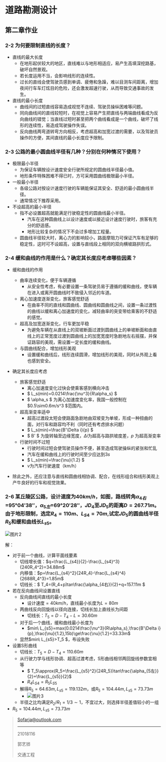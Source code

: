 # **道路勘测设计**

## 第二章作业

### 2-2 为何要限制直线的长度？

- 直线的最大长度
  - 在地形起伏较大的地区，直线难以与地形相适应，易产生高填深挖路基，破坏自然景观。
  - 若长度运用不当，会影响线形的连续性。
  - 过长的直线会使驾驶员感到单调、疲倦和急躁，难以目测车间距离，增加夜间行车车灯炫目的危险，还会激发超速行驶，从而导致交通事故的发生。
- 直线的最小长度
  - 曲线间的过短直线容易造成视觉不连续、驾驶员操纵困难等问题。
  - 同向曲线间的直线较短时，在视觉上容易产生把直线与两端曲线看成为反向曲线的错觉；当直线过短时甚至把两个曲线看成是一个曲线，破坏了线形的连续性，易造成驾驶操作失误。
  - 反向曲线两弯道转弯方向相反，考虑超高和加宽过渡的需要，以及驾驶员操作的方便，其间直线的最小长度应予限制。

### 2-3 公路的最小圆曲线半径有几种？分别在何种情况下使用？

- 极限最小半径
  - 为保证车辆按设计速度安全行驶所规定的圆曲线半径最小值。
  - 地形条件特殊困难不得已时，方可采用圆曲线极限最小半径。
- 一般最小半径
  - 各级公路对按设计速度行驶的车辆能保证其安全、舒适的最小圆曲线半径。
  - 通常情况下推荐采用。
- 不设超高的最小半径
  - 指不必设置超高就能满足行驶稳定性的圆曲线最小半径。
    - 汽车在这种圆曲线上以设计速度或以接近设计速度行驶时，旅客有充分的舒适感。
    - 地形比较复杂的情况下不会过多增加工程量。
  - 圆曲线半径较大时，离心力的影响较小，路面摩阻力可保证汽车有足够的稳定性，这时可不设超高，设置与直线段上相同的双向横坡路拱形式。

### 2-4 缓和曲线的作用是什么？确定其长度应考虑哪些因素？

- 缓和曲线的作用
  - 曲率连续变化，便于车辆遵循
    - 从安全性考虑，有必要设置一条驾驶员易于遵循的缓和曲线，使车辆在进入或离开圆曲线时不致侵入邻近的车道。
  - 离心加速度逐渐变化，旅客感觉舒适
    - 在曲率不同的直线和圆曲线、圆曲线和圆曲线之间，设置一条过渡性的曲线以缓和离心加速度的变化，减轻曲率的突变带给乘客的不舒适的感觉。
  - 超高及加宽逐渐变化，行车更加平稳
    - 为避免车辆在从直线上的双坡断面过渡到圆曲线上的单坡断面和由直线上的正常宽度过渡到圆曲线上的加宽宽度时急剧地左右摇摆，并保证路容的美观，需设置一定长度的缓和曲线。
  - 与圆曲线配合，增加线形美观
    - 设置缓和曲线后，线形连续圆滑，增加线形的美观，同时从外观上看也感到安全。
- 确定其长度应考虑

  - 旅客感觉舒适
    - 离心加速度变化过快会使乘客感到横向冲击
    - $ L_s(min)=0.0214\frac{\nu^3}{R\alpha_s} $ 
    - $ \alpha_s $ 为离心加速度变化率，我国一般控制在$0.5\sim0.6m/s^3 $范围内。
  - 超高渐变率适中
    - 超高过渡段太短会使路面急剧地由双坡变为单坡，形成一种扭曲的面，对行车和路容均不利（同时还有考虑排水问题）
    - $ L_s(min)=\frac{B'\Delta i}{p} $ 
    - $ B' $ 为旋转轴至边缘宽度，$\Delta i$为超高与路拱坡度差，*p* 为超高渐变率
  - 行驶时间不过短
    - 行驶时间过短会使驾驶员操作不便，甚至造成驾驶操纵的紧张和忙乱
    - 汽车在缓和曲线上的行驶时间至少应达到$3s$ 
    - $ L_s(min)=\frac{\nu}{1.2} $ 
    - $\nu$为汽车行驶速度（km/h）
- 除此之外，还应注意与直线和圆曲线相协调、配合，在线形组合和线形美观上产牛良好的行车和视觉效果。

### 2-6 某丘陵区公路，设计速度为$40km/h$，如图，路线转角$α_{4右}$=95°04′38″，$α_{5左}$=69°20′28″，$JD_4$至$JD_5$的距离$D=267.71m$。由于地形限制，选定$R_4=110m$、$L_{S4}=70m$,试定$JD_5$的圆曲线半径$R_5$和缓和曲线长$L_{s5}$。

![图片2](道路勘测设计作业2.assets/图片2-1584869174571.png)

解：

- 对于前一个曲线，计算平面线要素
  - 切线增长值：$q=\frac{L_{s4}}{2}-\frac{L_{s4}^3}{240R_4^2}=34.88m$ 
  - 内移值：$p=\frac{L_{s4}^2}{24R_4}-\frac{L_{s4}^4}{2688R_4^3}=1.85m$ 
  - 切线长：$ T_4=(R_4+p)tan\frac{\alpha_{4右}}{2}+q=157.11m $ 
- 若在反向曲线间设置直线
  - 反向曲线间直线的最小长度
    - 设计速度$=40km/h$，直线最小长度为$L=80m$ 
  - 两曲线反向回旋线以径向连接，切线长加上直线长为间距
    - 切线长：$T_5=D-T_4-L=30.60m$ 
  - 对于后一个曲线，缓和曲线最小长度为
    - $min\ L_{s5}=max(0.0214\frac{\nu^3}{R\alpha_s},\frac{B'\Delta i}{p},\frac{\nu}{1.2},15b)\ge\frac{\nu}{1.2}=33.33m$ 
  - 显然$min\ L_{s5}>T_5 $，布设失败
- 设置S形曲线
  - 切线长：$T_5=D-T_4=110.60m$ 
  - 从行驶力学与线形协调、超高过渡考虑，S形曲线相邻两回旋线参数宜相等
    - $ T_5\approx(R_5+\frac{L_{s5}^2}{24R_5})tan\frac{\alpha_{5左}}{2}+\frac{L_{s5}}{2}$ 
    - $R_4L_{S4}=R_5L_{S5}$ 
  - 解得$R_5=64.63m,L_{s5}=119.132m$，或$R_5=104.44m,L_{s5}=73.73m$ 
    - ![图片3](道路勘测设计作业2.assets/图片3.png)
  - 半径之比均满足$R_2/R_1=1/3\sim1$，不宜过大，则选择半径差值较小的一组
- $R_5=104.44m,L_{s5}=73.73m$ 

> Sofarja@outlook.com
>
> ---
>
> 21018116
>
> 郭艺铧
>
> 交通工程

